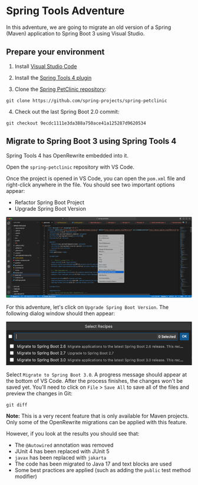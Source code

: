 # Spring Tools Adventure

In this adventure, we are going to migrate an old version
of a Spring (Maven) application to Spring Boot 3 using 
Visual Studio.

## Prepare your environment

1. Install [Visual Studio Code](https://code.visualstudio.com/)

2. Install the [Spring Tools 4 plugin](https://spring.io/tools)

3. Clone the [Spring PetClinic
   repository](https://github.com/spring-projects/spring-petclinic):

```shell
git clone https://github.com/spring-projects/spring-petclinic
```

4. Check out the last Spring Boot 2.0 commit:

```shell
git checkout 9ecdc1111e3da388a750ace41a125287d9620534
```

## Migrate to Spring Boot 3 using Spring Tools 4 

Spring Tools 4 has OpenRewrite embedded into it. 

Open the `spring-petclinic` repository with VS Code.

Once the project is opened in VS Code, you can open the
`pom.xml` file and right-click anywhere in the file. You should see two
important options appear:

* Refactor Spring Boot Project
* Upgrade Spring Boot Version

![Visual Studio Dialog](context-menu-options.png)

For this adventure, let's click on `Upgrade Spring Boot Version`. The following
dialog window should then appear: 

![Migration options](migration-options.png)

Select `Migrate to Spring Boot 3.0`. A progress message should appear at the
bottom of VS Code. After the process finishes, the changes won't be saved yet.
You'll need to click on `File` > `Save All` to save all of the files and preview
the changes in Git:

```shell
git diff
```

**Note:** This is a very recent feature that is only available for Maven
projects. Only some of the OpenRewrite migrations can be applied with this
feature.

However, if you look at the results you should see that:

  * The `@Autowired` annotation was removed
  * JUnit 4 has been replaced with JUnit 5
  * `javax` has been replaced with `jakarta`
  * The code has been migrated to Java 17 and text blocks are used
  * Some best practices are applied (such as adding the `public` test method modifier)
   
